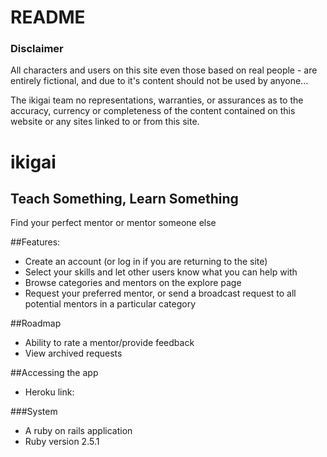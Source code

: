 # README
### Disclaimer
All characters and users on this site even those based on real people - are entirely fictional, and due to it's content should not be used by anyone...

The ikigai team no representations, warranties, or assurances as to the accuracy, currency or completeness of the content contained on this website or any sites linked to or from this site.


# ikigai
## Teach Something, Learn Something
Find your perfect mentor or mentor someone else

##Features:
* Create an account (or log in if you are returning to the site)
* Select your skills and let other users know what you can help with
* Browse categories and mentors on the explore page
* Request your preferred mentor, or send a broadcast request to all potential mentors in a particular category

##Roadmap
* Ability to rate a mentor/provide feedback
* View archived requests

##Accessing the app
* Heroku link: 

###System
* A ruby on rails application
* Ruby version 2.5.1




